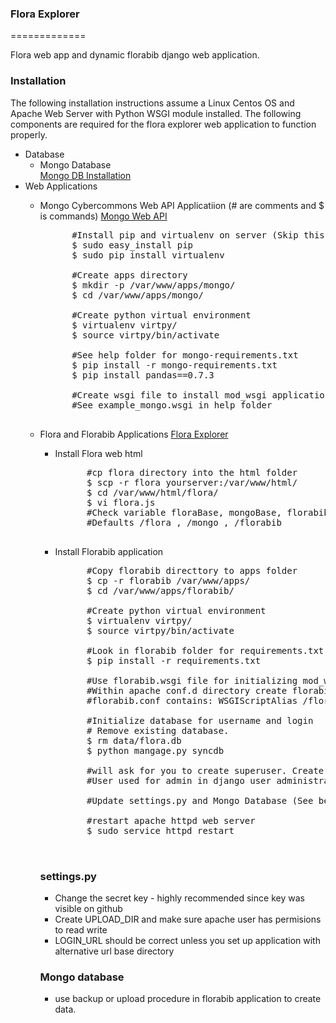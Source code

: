 ### Flora Explorer ###
=============

Flora web app and dynamic florabib django web application.

### Installation ###
The following installation instructions assume a Linux Centos OS and Apache Web Server with Python WSGI module installed. The following components are required for the flora explorer web application to function properly.
 * Database 
    * Mongo Database  
        [Mongo DB Installation](http://docs.mongodb.org/manual/installation/)
 * Web Applications 
    * Mongo Cybercommons Web API Applicatiion (# are comments and $ is commands)
        [Mongo Web API](https://github.com/ouinformatics/cybercom)
        <pre>
            #Install pip and virtualenv on server (Skip this section if already installed)
            $ sudo easy_install pip
            $ sudo pip install virtualenv

            #Create apps directory 
            $ mkdir -p /var/www/apps/mongo/
            $ cd /var/www/apps/mongo/

            #Create python virtual environment
            $ virtualenv virtpy/
            $ source virtpy/bin/activate

            #See help folder for mongo-requirements.txt
            $ pip install -r mongo-requirements.txt
            $ pip install pandas==0.7.3
    
            #Create wsgi file to install mod_wsgi application
            #See example_mongo.wsgi in help folder
        </pre> 
    * Flora and Florabib Applications
        [Flora Explorer](https://github.com/ouinformatics/flora_explorer)
        * Install Flora web html
            <pre>
                #cp flora directory into the html folder
                $ scp -r flora yourserver:/var/www/html/
                $ cd /var/www/html/flora/
                $ vi flora.js
                #Check variable floraBase, mongoBase, florabibBase base url locations
                #Defaults /flora , /mongo , /florabib 
            </pre>
        * Install Florabib application
            <pre>
                #Copy florabib directtory to apps folder
                $ cp -r florabib /var/www/apps/
                $ cd /var/www/apps/florabib/

                #Create python virtual environment
                $ virtualenv virtpy/
                $ source virtpy/bin/activate

                #Look in florabib folder for requirements.txt
                $ pip install -r requirements.txt

                #Use florabib.wsgi file for initializing mod_wsgi application
                #Within apache conf.d directory create florabib.conf
                #florabib.conf contains: WSGIScriptAlias /florabib /var/www/apps/florabib/florabib.wsgi
            
                #Initialize database for username and login
                # Remove existing database. 
                $ rm data/flora.db
                $ python mangage.py syncdb

                #will ask for you to create superuser. Create superuser and password
                #User used for admin in django user administration. Login /florabib/admin/

                #Update settings.py and Mongo Database (See below) 

                #restart apache httpd web server
                $ sudo service httpd restart
            
            </pre>

 
        ### settings.py ###
        * Change the secret key - highly recommended since key was visible on github
        * Create UPLOAD_DIR and make sure apache user  has permisions to read write
        * LOGIN_URL should be correct unless you set up application with alternative url base directory
        
        ### Mongo database ###
        * use backup or upload procedure in florabib application to create data.
